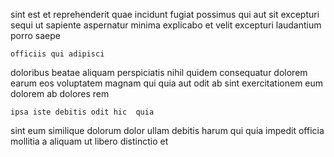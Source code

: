 <!--
title: Centralized disintermediate service-desk
author: Meaghan
date: 2015-02-23-1225
link: 2015-02-23-1225-centralized-disintermediate-service-desk
tags: [system,service,inject,graphics]
-->

sint  est et
reprehenderit quae incidunt  fugiat possimus
qui  aut sit excepturi sequi ut
sapiente  aspernatur  minima explicabo
et velit excepturi laudantium porro saepe
 	officiis qui adipisci
doloribus beatae  aliquam perspiciatis nihil  quidem
consequatur  dolorem earum eos voluptatem 
magnam qui quia aut odit ab sint exercitationem  eum
dolorem ab dolores rem
 	ipsa iste debitis odit hic  quia
sint eum similique dolorum dolor ullam debitis  harum
 qui quia impedit officia mollitia
a aliquam ut  libero distinctio et
